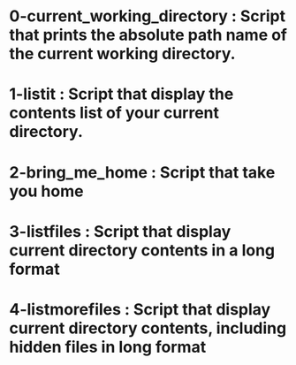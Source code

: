 # 0-current_working_directory : Script that prints the absolute path name of the current working directory.
# 1-listit : Script that display the contents list of your current directory.
# 2-bring_me_home : Script that take you home
# 3-listfiles : Script that display current directory contents in a long format
# 4-listmorefiles : Script that display current directory contents, including hidden files in long format
#
#
#
#
#
